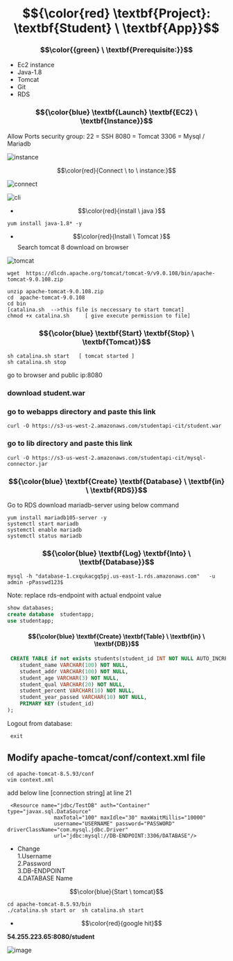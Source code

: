 # $${\color{red} \textbf{Project}: \textbf{Student}  \ \textbf{App}}$$


### $$\color{{green} \ \textbf{Prerequisite:}}$$    
- Ec2 instance 
- Java-1.8 
- Tomcat 
- Git 
- RDS 

### $${\color{blue} \textbf{Launch} \textbf{EC2}  \ \textbf{Instance}}$$
Allow Ports security group: 
22 = SSH 
8080 = Tomcat 
3306 = Mysql / Mariadb

![instance](https://github.com/abhipraydhoble/Project-Student-App/assets/122669982/d7851745-1bfe-4f92-b7bb-18555f2dfd45)

$$\color{red}{Connect \ to \ instance:}$$

![connect](https://github.com/abhipraydhoble/Project-Student-App/assets/122669982/727778ca-e9ee-43c9-ab85-ff055f94d4a2)

![cli](https://github.com/abhipraydhoble/Project-Student-App/assets/122669982/0e6244e1-489c-42c1-ae89-27c8b7c37792)

- $$\color{red}{install \ java }$$ 
````
yum install java-1.8* -y 
````
- $$\color{red}{Install \ Tomcat }$$
Search tomcat 8 download  on browser

![tomcat](https://github.com/abhipraydhoble/Project-Student-App/assets/122669982/8e622609-b7df-4f26-b8e3-e787e5e16c95)

 ````
wget  https://dlcdn.apache.org/tomcat/tomcat-9/v9.0.108/bin/apache-tomcat-9.0.108.zip

unzip apache-tomcat-9.0.108.zip
cd  apache-tomcat-9.0.108 
cd bin 
[catalina.sh  -->this file is neccessary to start tomcat] 
chmod +x catalina.sh     [ give execute permission to file] 
````
### $${\color{blue} \textbf{Start} \textbf{Stop}  \ \textbf{Tomcat}}$$
````
sh catalina.sh start   [ tomcat started ]
sh catalina.sh stop 
````
go to browser and public ip:8080

### download student.war
### go to webapps directory and paste this link
````
curl -O https://s3-us-west-2.amazonaws.com/studentapi-cit/student.war
````
### go to lib directory and paste this link
````
curl -O https://s3-us-west-2.amazonaws.com/studentapi-cit/mysql-connector.jar 
````
### $${\color{blue} \textbf{Create} \textbf{Database}  \ \textbf{in} \ \textbf{RDS}}$$
Go to RDS
download mariadb-server using  below command

````
yum install mariadb105-server -y
systemctl start mariadb    
systemctl enable mariadb  
systemctl status mariadb
````

### $${\color{blue} \textbf{Log} \textbf{Into}  \ \textbf{Database}}$$

````
mysql -h "database-1.cxqukacgq5pj.us-east-1.rds.amazonaws.com"   -u admin -pPasswd123$
````
Note: replace rds-endpoint with actual endpoint value

```sql
show databases;
create database  studentapp;
use studentapp;
```
 
#### $${\color{blue} \textbf{Create} \textbf{Table}  \ \textbf{in} \ \textbf{DB}}$$

```sql
 CREATE TABLE if not exists students(student_id INT NOT NULL AUTO_INCREMENT,  
	student_name VARCHAR(100) NOT NULL,  
	student_addr VARCHAR(100) NOT NULL,   
	student_age VARCHAR(3) NOT NULL,      
	student_qual VARCHAR(20) NOT NULL,     
	student_percent VARCHAR(10) NOT NULL,   
	student_year_passed VARCHAR(10) NOT NULL,  
	PRIMARY KEY (student_id)  
);
```
Logout from database:
```sql
 exit
```

## Modify apache-tomcat/conf/context.xml file

```
cd apache-tomcat-8.5.93/conf
vim context.xml
````
add below line [connection string] at line 21
````
 <Resource name="jdbc/TestDB" auth="Container" type="javax.sql.DataSource"
               maxTotal="100" maxIdle="30" maxWaitMillis="10000"
               username="USERNAME" password="PASSWORD" driverClassName="com.mysql.jdbc.Driver"
               url="jdbc:mysql://DB-ENDPOINT:3306/DATABASE"/>

````
* Change  
1.Username  
2.Password   
3.DB-ENDPOINT  
4.DATABASE Name 

$$\color{blue}{Start \ tomcat}$$
````
cd apache-tomcat-8.5.93/bin
./catalina.sh start or  sh catalina.sh start
````

- $$\color{red}{google hit}$$
  
 **54.255.223.65:8080/student**
 
![image](https://github.com/user-attachments/assets/4f6c67f4-e911-45ca-a7b7-c104316b6982)

